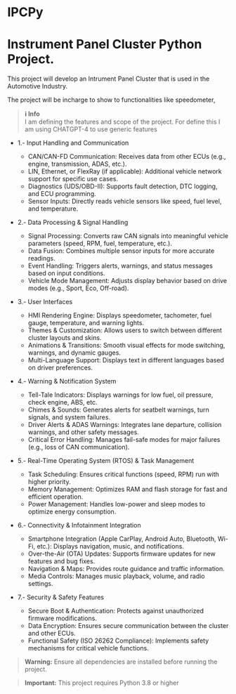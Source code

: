 # IPCPy
# Instrument Panel Cluster Python Project. 

This project will develop an Intrument Panel Cluster that is used in the Automotive Industry. 

The project will be incharge to show to functionalities like speedometer,  

> **ℹ️ Info**  
I am defining the features and scope of the project. For define this I am using CHATGPT-4 to use generic features
> 
- 1.- Input Handling and Communication
    - CAN/CAN-FD Communication: Receives data from other ECUs (e.g., engine, transmission, ADAS, etc.).
    - LIN, Ethernet, or FlexRay (if applicable): Additional vehicle network support for specific use cases.
    - Diagnostics (UDS/OBD-II): Supports fault detection, DTC logging, and ECU programming.
    - Sensor Inputs: Directly reads vehicle sensors like speed, fuel level, and temperature.
- 2.- Data Processing & Signal Handling
    - Signal Processing: Converts raw CAN signals into meaningful vehicle parameters (speed, RPM, fuel, temperature, etc.).
    - Data Fusion: Combines multiple sensor inputs for more accurate readings.
    - Event Handling: Triggers alerts, warnings, and status messages based on input conditions.
    - Vehicle Mode Management: Adjusts display behavior based on drive modes (e.g., Sport, Eco, Off-road).
- 3.- User Interfaces
    - HMI Rendering Engine: Displays speedometer, tachometer, fuel gauge, temperature, and warning lights.
    - Themes & Customization: Allows users to switch between different cluster layouts and skins.
    - Animations & Transitions: Smooth visual effects for mode switching, warnings, and dynamic gauges.
    - Multi-Language Support: Displays text in different languages based on driver preferences.

- 4.- Warning & Notification System
    - Tell-Tale Indicators: Displays warnings for low fuel, oil pressure, check engine, ABS, etc.
    - Chimes & Sounds: Generates alerts for seatbelt warnings, turn signals, and system failures.
    - Driver Alerts & ADAS Warnings: Integrates lane departure, collision warnings, and other safety messages.
    - Critical Error Handling: Manages fail-safe modes for major failures (e.g., loss of CAN communication).

- 5.- Real-Time Operating System (RTOS) & Task Management
    - Task Scheduling: Ensures critical functions (speed, RPM) run with higher priority.
    - Memory Management: Optimizes RAM and flash storage for fast and efficient operation.
    - Power Management: Handles low-power and sleep modes to optimize energy consumption.

- 6.- Connectivity & Infotainment Integration
    - Smartphone Integration (Apple CarPlay, Android Auto, Bluetooth, Wi-Fi, etc.): Displays navigation, music, and notifications.
    - Over-the-Air (OTA) Updates: Supports firmware updates for new features and bug fixes.
    - Navigation & Maps: Provides route guidance and traffic information.
    - Media Controls: Manages music playback, volume, and radio settings.

- 7.- Security & Safety Features
    - Secure Boot & Authentication: Protects against unauthorized firmware modifications.
    - Data Encryption: Ensures secure communication between the cluster and other ECUs.
    - Functional Safety (ISO 26262 Compliance): Implements safety mechanisms for critical vehicle functions.

> **Warning:** 
Ensure all dependencies are installed before running the project.

> **Important:** 
This project requires Python 3.8 or higher 
